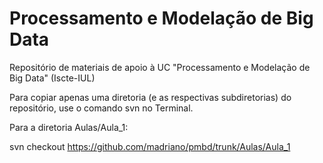 # Processamento e Modelação de Big Data

Repositório de materiais de apoio à UC "Processamento e Modelação de Big Data" (Iscte-IUL)

Para copiar apenas uma diretoria (e as respectivas subdiretorias) do repositório, use o comando svn no Terminal.

Para a diretoria Aulas/Aula_1:

svn checkout https://github.com/madriano/pmbd/trunk/Aulas/Aula_1
